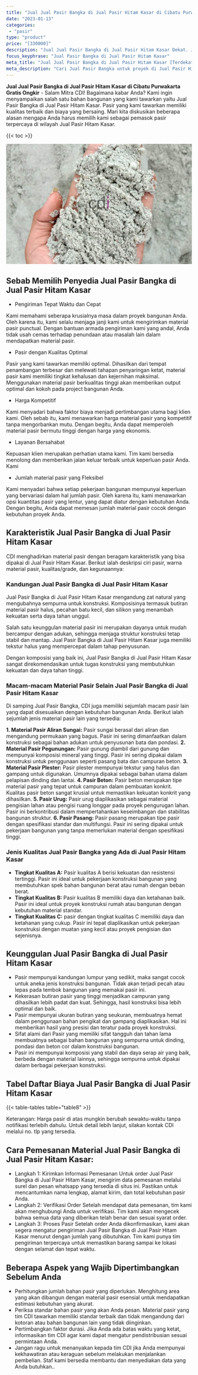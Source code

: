 ```yaml
---
title: "Jual Jual Pasir Bangka di Jual Pasir Hitam Kasar di Cibatu Purwakarta Gratis Ongkir"
date: "2023-01-13"
categories:
 - "pasir"
type: "product"
price: "[330000]"
description: "Jual Jual Pasir Bangka di Jual Pasir Hitam Kasar Dekat. Jual Pasir Bangka ini sering dipakai dalam proyek konstruksi sebagai material adukan yang terpilih dan bersih. Silakan hubungi kami untuk informasi lebih lanjut."
focus_keyphrase: "Jual Pasir Bangka di Jual Pasir Hitam Kasar"
meta_title: "Jual Jual Pasir Bangka di Jual Pasir Hitam Kasar [Terdekat] - CDI"
meta_description: "Cari Jual Pasir Bangka untuk proyek di Jual Pasir Hitam Kasar? Kami menawarkan Jual Pasir Bangka berkualitas untuk material adukan. Raih penawaran terbaik sekarang."
---
```


**Jual Jual Pasir Bangka di Jual Pasir Hitam Kasar di Cibatu Purwakarta Gratis Ongkir** - Salam Mitra CDI! Bagaimana kabar Anda? Kami ingin menyampaikan salah satu bahan bangunan yang kami tawarkan yaitu Jual Pasir Bangka di Jual Pasir Hitam Kasar. Pasir yang kami tawarkan memiliki kualitas terbaik dan biaya yang bersaing. Mari kita diskusikan beberapa alasan mengapa Anda harus memilih kami sebagai pemasok pasir terpercaya di wilayah Jual Pasir Hitam Kasar.

{{< toc >}}

![Jual Jual Pasir Bangka di Jual Pasir Hitam Kasar di Cibatu Purwakarta Gratis Ongkir](/images/pasir/pasir-bangunan-07.jpg)

## Sebab Memilih Penyedia Jual Pasir Bangka di Jual Pasir Hitam Kasar

*   Pengiriman Tepat Waktu dan Cepat

Kami memahami seberapa krusialnya masa dalam proyek bangunan Anda. Oleh karena itu, kami selalu menjaga janji kami untuk mengirimkan material pasir punctual. Dengan bantuan armada pengiriman kami yang andal, Anda tidak usah cemas terhadap penundaan atau masalah lain dalam mendapatkan material pasir.
*   Pasir dengan Kualitas Optimal

Pasir yang kami tawarkan memiliki optimal. Dihasilkan dari tempat penambangan terbesar dan melewati tahapan penyaringan ketat, material pasir kami memiliki tingkat kehalusan dan kejernihan maksimal. Menggunakan material pasir berkualitas tinggi akan memberikan output optimal dan kokoh pada project bangunan Anda.
*   Harga Kompetitif

Kami menyadari bahwa faktor biaya menjadi pertimbangan utama bagi klien kami. Oleh sebab itu, kami menawarkan harga material pasir yang kompetitif tanpa mengorbankan mutu. Dengan begitu, Anda dapat memperoleh material pasir bermutu tinggi dengan harga yang ekonomis.
*   Layanan Bersahabat

Kepuasan klien merupakan perhatian utama kami. Tim kami bersedia menolong dan memberikan jalan keluar terbaik untuk keperluan pasir Anda. Kami

*   Jumlah material pasir yang Fleksibel

Kami menyadari bahwa setiap pekerjaan bangunan mempunyai keperluan yang bervariasi dalam hal jumlah pasir. Oleh karena itu, kami menawarkan opsi kuantitas pasir yang lentur, yang dapat diatur dengan kebutuhan Anda. Dengan begitu, Anda dapat memesan jumlah material pasir cocok dengan kebutuhan proyek Anda.

## Karakteristik Jual Pasir Bangka di Jual Pasir Hitam Kasar

CDI menghadirkan material pasir dengan beragam karakteristik yang bisa dipakai di Jual Pasir Hitam Kasar. Berikut ialah deskripsi ciri pasir, warna material pasir, kualitas/grade, dan kegunaannya:

### Kandungan Jual Pasir Bangka di Jual Pasir Hitam Kasar

Jual Pasir Bangka di Jual Pasir Hitam Kasar mengandung zat natural yang mengubahnya sempurna untuk konstruksi. Komposisinya termasuk butiran material pasir halus, pecahan batu kecil, dan silikon yang menambah kekuatan serta daya tahan unggul.

Salah satu keunggulan material pasir ini merupakan dayanya untuk mudah bercampur dengan adukan, sehingga menjaga struktur konstruksi tetap stabil dan mantap. Jual Pasir Bangka di Jual Pasir Hitam Kasar juga memiliki tekstur halus yang mempercepat dalam tahap penyusunan.

Dengan komposisi yang baik ini, Jual Pasir Bangka di Jual Pasir Hitam Kasar sangat direkomendasikan untuk tugas konstruksi yang membutuhkan kekuatan dan daya tahan tinggi.

### Macam-macam Material Pasir Selain Jual Pasir Bangka di Jual Pasir Hitam Kasar

Di samping Jual Pasir Bangka, CDI juga memiliki sejumlah macam pasir lain yang dapat disesuaikan dengan kebutuhan bangunan Anda. Berikut ialah sejumlah jenis material pasir lain yang tersedia:

**1\. Material Pasir Aliran Sungai:** Pasir sungai berasal dari aliran dan mengandung permukaan yang bagus. Pasir ini sering dimanfaatkan dalam konstruksi sebagai bahan adukan untuk penyusunan bata dan pondasi.
**2\. Material Pasir Pegunungan:** Pasir gunung diambil dari gunung dan mempunyai komposisi mineral yang tinggi. Pasir ini sering dipakai dalam konstruksi untuk penggunaan seperti pasang bata dan campuran beton.
**3\. Material Pasir Plester:** Pasir plester mempunyai tekstur yang halus dan gampang untuk digunakan. Umumnya dipakai sebagai bahan utama dalam pelapisan dinding dan lantai.
**4\. Pasir Beton:** Pasir beton merupakan tipe material pasir yang tepat untuk campuran dalam pembuatan konkrit. Kualitas pasir beton sangat krusial untuk memastikan kekuatan konkrit yang dihasilkan.
**5\. Pasir Urug:** Pasir urug diaplikasikan sebagai material pengisian lahan atau pengisi ruang longgar pada proyek pengurugan lahan. Pasir ini berkontribusi dalam mempertahankan keseimbangan dan stabilitas bangunan struktur.
**6\. Pasir Pasang:** Pasir pasang merupakan tipe pasir dengan spesifikasi standar dan multifungsi. Pasir ini sering dipakai untuk pekerjaan bangunan yang tanpa memerlukan material dengan spesifikasi tinggi.

### Jenis Kualitas Jual Pasir Bangka yang Ada di Jual Pasir Hitam Kasar

*   **Tingkat Kualitas A:** Pasir kualitas A berisi kekuatan dan resistensi tertinggi. Pasir ini ideal untuk pekerjaan konstruksi bangunan yang membutuhkan spek bahan bangunan berat atau rumah dengan beban berat.
*   **Tingkat Kualitas B:** Pasir kualitas B memiliki daya dan ketahanan baik. Pasir ini ideal untuk proyek konstruksi rumah atau bangunan dengan kebutuhan material standar.
*   **Tingkat Kualitas C:** pasir dengan tingkat kualitas C memiliki daya dan ketahanan yang cukup. Pasir ini tepat diaplikasikan untuk pekerjaan konstruksi dengan muatan yang kecil atau proyek pengisian dan sejenisnya.

## Keunggulan Jual Pasir Bangka di Jual Pasir Hitam Kasar

*   Pasir mempunyai kandungan lumpur yang sedikit, maka sangat cocok untuk aneka jenis konstruksi bangunan. Tidak akan terjadi pecah atau lepas pada tembok bangunan yang memakai pasir ini.
*   Kekerasan butiran pasir yang tinggi menjadikan campuran yang dihasilkan lebih padat dan kuat. Sehingga, hasil konstruksi bisa lebih optimal dan baik.
*   Pasir mempunyai ukuran butiran yang seukuran, membuatnya hemat dalam penggunaan bahan pengikat dan gampang diaplikasikan. Hal ini memberikan hasil yang presisi dan teratur pada proyek konstruksi.
*   Sifat alami dari Pasir yang memiliki sifat tangguh dan tahan lama membuatnya sebagai bahan bangunan yang sempurna untuk dinding, pondasi dan beton cor dalam konstruksi bangunan.
*   Pasir ini mempunyai komposisi yang stabil dan daya serap air yang baik, berbeda dengan material lainnya, sehingga sempurna untuk dipakai dalam berbagai pekerjaan konstruksi.

## Tabel Daftar Biaya Jual Pasir Bangka di Jual Pasir Hitam Kasar

{{< table-tables table="table8" >}}

Keterangan: Harga pasir di atas mungkin berubah sewaktu-waktu tanpa notifikasi terlebih dahulu. Untuk detail lebih lanjut, silakan kontak CDI melalui no. tlp yang tersedia.

## Cara Pemesanan Material Jual Pasir Bangka di Jual Pasir Hitam Kasar:

*   Langkah 1: Kirimkan Informasi Pemesanan
Untuk order Jual Pasir Bangka di Jual Pasir Hitam Kasar, mengirim data pemesanan melalui surel dan pesan whatsapp yang tersedia di situs ini. Pastikan untuk mencantumkan nama lengkap, alamat kirim, dan total kebutuhan pasir Anda.
*   Langkah 2: Verifikasi Order
Setelah mendapat data pemesanan, tim kami akan menghubungi Anda untuk verifikasi. Tim kami akan mengecek bahwa semua data yang diberikan telah benar dan sesuai syarat order.
*   Langkah 3: Proses Pasir
Setelah order Anda dikonfirmasikan, kami akan segera mengatur pengiriman Jual Pasir Bangka di Jual Pasir Hitam Kasar menurut dengan jumlah yang dibutuhkan. Tim kami punya tim pengiriman terpercaya untuk memastikan barang sampai ke lokasi dengan selamat dan tepat waktu.

## Beberapa Aspek yang Wajib Dipertimbangkan Sebelum Anda

*   Perhitungkan jumlah bahan pasir yang diperlukan. Menghitung area yang akan dibangun dengan material pasir esensial untuk mendapatkan estimasi kebutuhan yang akurat.
*   Periksa standar bahan pasir yang akan Anda pesan. Material pasir yang tim CDI tawarkan memiliki standar terbaik dan tidak mengandung dari kotoran atau bahan bangunan lain yang tidak diinginkan.
*   Pertimbangkan faktor durasi. Jika Anda ada batas waktu yang ketat, informasikan tim CDI agar kami dapat mengatur pendistribusian sesuai permintaan Anda.
*   Jangan ragu untuk menanyakan kepada tim CDI jika Anda mempunyai kekhawatiran atau keraguan sebelum melakukan menjalankan pembelian. Staf kami bersedia membantu dan menyediakan data yang Anda butuhkan..